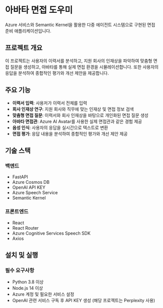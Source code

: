# 아바타 면접 도우미

Azure 서비스와 Semantic Kernel을 활용한 다중 에이전트 시스템으로 구현된 면접 준비 애플리케이션입니다.

## 프로젝트 개요

이 프로젝트는 사용자의 이력서를 분석하고, 지원 회사의 인재상을 파악하여 맞춤형 면접 질문을 생성하고, 아바타를 통해 실제 면접 환경을 시뮬레이션합니다. 또한 사용자의 응답을 분석하여 종합적인 평가와 개선 제안을 제공합니다.

## 주요 기능

- **이력서 입력**:  사용저가 이력서 전체를 입력
- **회사 인재상 연구**: 지원 회사와 직무에 맞는 인재상 및 면접 정보 검색
- **맞춤형 면접 질문**: 이력서와 회사 인재상을 바탕으로 개인화된 면접 질문 생성
- **아바타 면접관**: Azure AI Avatar를 사용한 실제 면접관과 같은 경험 제공
- **음성 인식**: 사용자의 응답을 실시간으로 텍스트로 변환
- **면접 평가**: 응답 내용을 분석하여 종합적인 평가와 개선 제안 제공

## 기술 스택

### 백엔드

- FastAPI
- Azure Cosmos DB
- OpenAI API KEY
- Azure Speech Service
- Semantic Kernel

### 프론트엔드

- React
- React Router
- Azure Cognitive Services Speech SDK
- Axios

## 설치 및 실행

### 필수 요구사항

- Python 3.8 이상
- Node.js 14 이상
- Azure 계정 및 필요한 서비스 설정
- OpenAI 관련 서비스 구독 후 API KEY 생성 (해당 프로젝트는 Perplexity 사용) 
